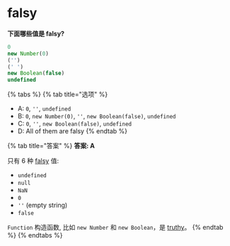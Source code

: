 # falsy

**下面哪些值是 falsy?**

```javascript
0
new Number(0)
('')
(' ')
new Boolean(false)
undefined
```

{% tabs %}
{% tab title="选项" %}
* A: `0`, `''`, `undefined`
* B: `0`, `new Number(0)`, `''`, `new Boolean(false)`, `undefined`
* C: `0`, `''`, `new Boolean(false)`, `undefined`
* D: All of them are falsy
{% endtab %}

{% tab title="答案" %}
**答案: A**

只有 6 种 [falsy](https://developer.mozilla.org/zh-CN/docs/Glossary/Falsy) 值:

* `undefined`
* `null`
* `NaN`
* `0`
* `''` (empty string)
* `false`

`Function` 构造函数, 比如 `new Number` 和 `new Boolean`，是 [truthy](https://developer.mozilla.org/zh-CN/docs/Glossary/Truthy)。
{% endtab %}
{% endtabs %}
